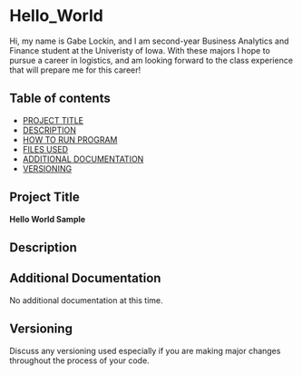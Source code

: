 # Hello_World

Hi, my name is Gabe Lockin, and I am second-year Business Analytics and Finance student at the Univeristy of Iowa.
With these majors I hope to pursue a career in logistics, and am looking forward to the class experience that will prepare me for this career! 

## **Table of contents**
- [PROJECT TITLE](#Project-Title)
- [DESCRIPTION](#Description)
- [HOW TO RUN PROGRAM](#How-to-run-program)
- [FILES USED](#files-used)
- [ADDITIONAL DOCUMENTATION](#additional-documentation)
- [VERSIONING](#versioning)

## **Project Title**
 
**Hello World Sample** 

## Description

## Additional Documentation

No additional documentation at this time. 

## Versioning
Discuss any versioning used especially if you are making major changes throughout the process of your code.
